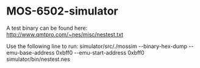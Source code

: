 # MOS-6502-simulator

A test binary can be found here:
http://www.qmtpro.com/~nes/misc/nestest.txt

Use the following line to run:
simulator/src/./mossim --binary-hex-dump --emu-base-address 0xbff0 --emu-start-address 0xbff0 simulator/bin/nestest.nes 

